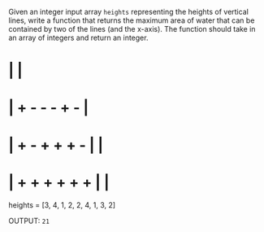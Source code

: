 Given an integer input array `heights` representing the heights of vertical lines, write a function that returns the maximum area of water that can be contained by two of the lines (and the x-axis). The function should take in an array of integers and return an integer.

#
#
#
#             |           |
#          |  +  -  -  -  +  -  |
#          |  +  -  +  +  +  -  |  |
#          |  +  +  +  +  +  +  |  |
heights = [3, 4, 1, 2, 2, 4, 1, 3, 2]

OUTPUT: `21`
